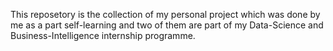 This reposetory is the collection of my personal project which was done by me as a part self-learning and two of them are part of my Data-Science and Business-Intelligence internship programme.

